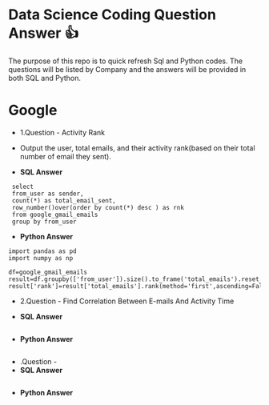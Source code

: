 
# Data Science Coding Question Answer :+1:

The purpose of this repo is to quick refresh Sql and Python codes. The questions will be listed by Company and the answers will be provided in both SQL and Python.

# Google

* 1.Question - Activity Rank
* Output the user, total emails, and their activity rank(based on their total number of email they sent).

* **SQL Answer**
```
 select 
 from_user as sender,
 count(*) as total_email_sent,
 row_number()over(order by count(*) desc ) as rnk
 from google_gmail_emails
 group by from_user
 ```

* **Python Answer**
 ```
 import pandas as pd
 import numpy as np

 df=google_gmail_emails
 result=df.groupby(['from_user']).size().to_frame('total_emails').reset_index()
 result['rank']=result['total_emails'].rank(method='first',ascending=False)
```

* 2.Question - Find Correlation Between E-mails And Activity Time

* **SQL Answer**
```

 ```
 
 * **Python Answer**
 ```

```

* .Question - 
* **SQL Answer**
```

 ```
 
 * **Python Answer**
 ```

```
